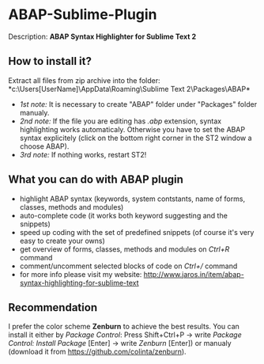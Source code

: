ABAP-Sublime-Plugin
===================

Description: **ABAP Syntax Highlighter for Sublime Text 2**

How to install it?
------------------
Extract all files from zip archive into the folder: *c:\Users\[UserName]\AppData\Roaming\Sublime Text 2\Packages\ABAP\*

 - *1st note:* It is necessary to create "ABAP" folder under "Packages" folder manualy.
 - *2nd note:* If the file you are editing has *.abp* extension, syntax highlighting works automaticaly. Otherwise you have to set the ABAP syntax explicitely (click on the bottom right corner in the ST2 window a choose ABAP).
 - *3rd note:* If nothing works, restart ST2!

What you can do with ABAP plugin
--------------------------------
 - highlight ABAP syntax (keywords, system contstants, name of forms, classes, methods and modules)
 - auto-complete code (it works both keyword suggesting and the snippets)
 - speed up coding with the set of predefined snippets (of course it's very easy to create your owns)
 - get overview of forms, classes, methods and modules on *Ctrl+R* command
 - comment/uncomment selected blocks of code on *Ctrl+/* command
 - for more info please visit my website: http://www.jaros.in/item/abap-syntax-highlighting-for-sublime-text

Recommendation
--------------
I prefer the color scheme **Zenburn** to achieve the best results. 
You can install it either by *Package Control*: Press Shift+Ctrl+P -> write *Package Control: Install Package* [Enter] -> write *Zenburn* [Enter]) 
or manualy (download it from https://github.com/colinta/zenburn).
